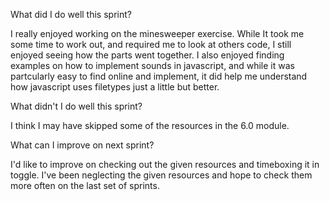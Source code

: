 
What did I do well this sprint?

I really enjoyed working on the minesweeper exercise. While It took me some time to work out, and required me to look at others code, I still enjoyed seeing how the parts went together. I also enjoyed finding examples on how to implement sounds in javascript, and while it was partcularly easy to find online and implement, it did help me understand how javascript uses filetypes just a little but better.

What didn't I do well this sprint?

I think I may have skipped some of the resources in the 6.0 module. 

What can I improve on next sprint?

I'd like to improve on checking out the given resources and timeboxing it in toggle. I've been neglecting the given resources and hope to check them more often on the last set of sprints.

